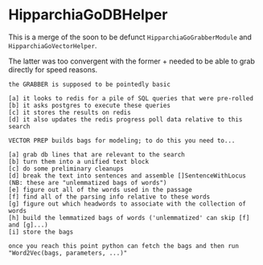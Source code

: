 # HipparchiaGoDBHelper

This is a merge of the soon to be defunct `HipparchiaGoGrabberModule` and `HipparchiaGoVectorHelper`.

The latter was too convergent with the former + needed to be able to grab directly for speed reasons.

```
the GRABBER is supposed to be pointedly basic

[a] it looks to redis for a pile of SQL queries that were pre-rolled
[b] it asks postgres to execute these queries
[c] it stores the results on redis
[d] it also updates the redis progress poll data relative to this search
```

```
VECTOR PREP builds bags for modeling; to do this you need to...

[a] grab db lines that are relevant to the search
[b] turn them into a unified text block
[c] do some preliminary cleanups
[d] break the text into sentences and assemble []SentenceWithLocus (NB: these are "unlemmatized bags of words")
[e] figure out all of the words used in the passage
[f] find all of the parsing info relative to these words
[g] figure out which headwords to associate with the collection of words
[h] build the lemmatized bags of words ('unlemmatized' can skip [f] and [g]...)
[i] store the bags

once you reach this point python can fetch the bags and then run "Word2Vec(bags, parameters, ...)"

```